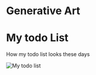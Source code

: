 # Generative Art


# My todo List

How my todo list looks these days

![My todo list](/my_todo_list/results/color_palette_9-9122.png"Test")

